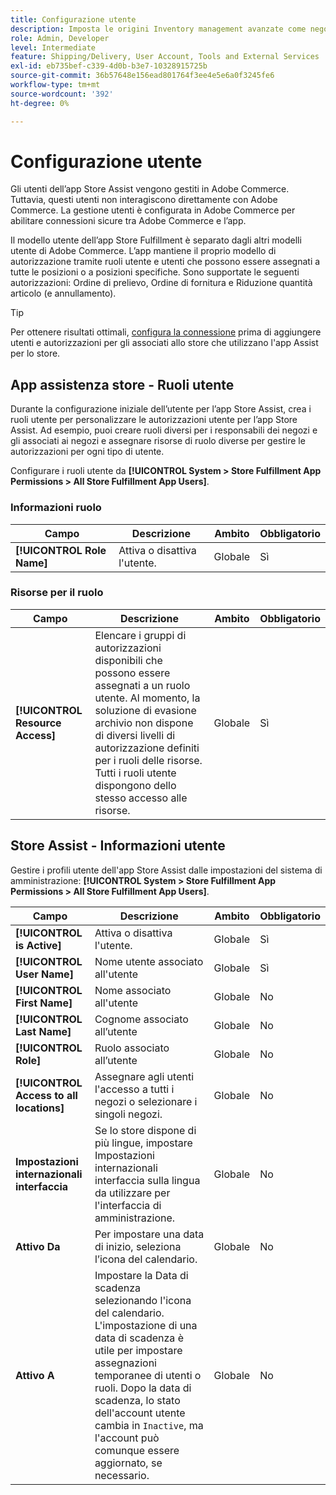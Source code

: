 ```yaml
---
title: Configurazione utente
description: Imposta le origini Inventory management avanzate come negozi per esercenti per supportare la soluzione Store Fulfillment per Adobe Commerce.
role: Admin, Developer
level: Intermediate
feature: Shipping/Delivery, User Account, Tools and External Services
exl-id: eb735bef-c339-4d0b-b3e7-10328915725b
source-git-commit: 36b57648e156ead801764f3ee4e5e6a0f3245fe6
workflow-type: tm+mt
source-wordcount: '392'
ht-degree: 0%

---
```


# Configurazione utente

Gli utenti dell’app Store Assist vengono gestiti in Adobe Commerce. Tuttavia, questi utenti non interagiscono direttamente con Adobe Commerce. La gestione utenti è configurata in Adobe Commerce per abilitare connessioni sicure tra Adobe Commerce e l’app.

Il modello utente dell’app Store Fulfillment è separato dagli altri modelli utente di Adobe Commerce. L’app mantiene il proprio modello di autorizzazione tramite ruoli utente e utenti che possono essere assegnati a tutte le posizioni o a posizioni specifiche. Sono supportate le seguenti autorizzazioni: Ordine di prelievo, Ordine di fornitura e Riduzione quantità articolo (e annullamento).

>[!TIP]
>
>Per ottenere risultati ottimali, [configura la connessione](connect-set-up-service.md) prima di aggiungere utenti e autorizzazioni per gli associati allo store che utilizzano l&#39;app Assist per lo store.

## App assistenza store - Ruoli utente

Durante la configurazione iniziale dell’utente per l’app Store Assist, crea i ruoli utente per personalizzare le autorizzazioni utente per l’app Store Assist. Ad esempio, puoi creare ruoli diversi per i responsabili dei negozi e gli associati ai negozi e assegnare risorse di ruolo diverse per gestire le autorizzazioni per ogni tipo di utente.

Configurare i ruoli utente da **[!UICONTROL System > Store Fulfillment App Permissions > All Store Fulfillment App Users]**.

### Informazioni ruolo

| **Campo** | **Descrizione** | **Ambito** | **Obbligatorio** |
|----------------------------|-------------------------|-----------|--------------|
| **[!UICONTROL Role Name]** | Attiva o disattiva l&#39;utente. | Globale | Sì |

### Risorse per il ruolo

| **Campo** | **Descrizione** | **Ambito** | **Obbligatorio** |
|----------------------------------|--------------------------------------------------------------------------------------------------------------------------------------------------------------------------------------------------------------------------------------------|-----------|--------------|
| **[!UICONTROL Resource Access]** | Elencare i gruppi di autorizzazioni disponibili che possono essere assegnati a un ruolo utente. Al momento, la soluzione di evasione archivio non dispone di diversi livelli di autorizzazione definiti per i ruoli delle risorse. Tutti i ruoli utente dispongono dello stesso accesso alle risorse. | Globale | Sì |

## Store Assist - Informazioni utente

Gestire i profili utente dell&#39;app Store Assist dalle impostazioni del sistema di amministrazione: **[!UICONTROL System > Store Fulfillment App Permissions > All Store Fulfillment App Users]**.

| **Campo** | **Descrizione** | **Ambito** | **Obbligatorio** |
|------------------------------------------|-------------------------------------------------------------------------------------------------------------------------------------------------------------------------------------------------------------------------------------------------------------------------|-----------|--------------|
| **[!UICONTROL is Active]** | Attiva o disattiva l&#39;utente. | Globale | Sì |
| **[!UICONTROL User Name]** | Nome utente associato all&#39;utente | Globale | Sì |
| **[!UICONTROL First Name]** | Nome associato all&#39;utente | Globale | No |
| **[!UICONTROL Last Name]** | Cognome associato all’utente | Globale | No |
| **[!UICONTROL Role]** | Ruolo associato all’utente | Globale | No |
| **[!UICONTROL Access to all locations]** | Assegnare agli utenti l&#39;accesso a tutti i negozi o selezionare i singoli negozi. | Globale | No |
| **Impostazioni internazionali interfaccia** | Se lo store dispone di più lingue, impostare Impostazioni internazionali interfaccia sulla lingua da utilizzare per l&#39;interfaccia di amministrazione. | Globale | No |
| **Attivo Da** | Per impostare una data di inizio, seleziona l’icona del calendario. | Globale | No |
| **Attivo A** | Impostare la Data di scadenza selezionando l&#39;icona del calendario. L&#39;impostazione di una data di scadenza è utile per impostare assegnazioni temporanee di utenti o ruoli. Dopo la data di scadenza, lo stato dell&#39;account utente cambia in `Inactive`, ma l&#39;account può comunque essere aggiornato, se necessario. | Globale | No |
